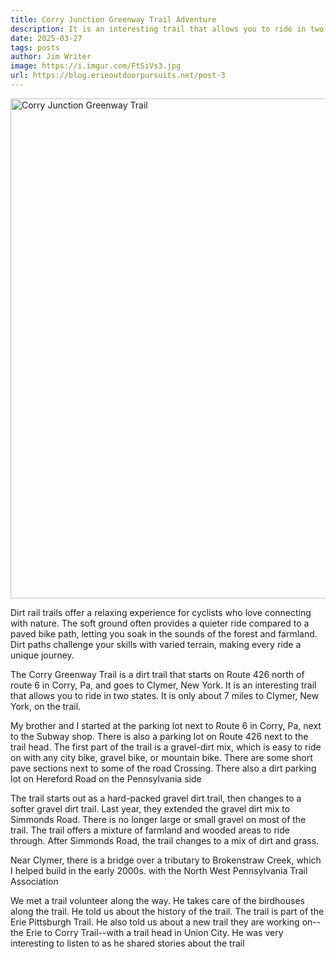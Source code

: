 ```yaml
---
title: Corry Junction Greenway Trail Adventure
description: It is an interesting trail that allows you to ride in two  states. 
date: 2025-03-27
tags: posts
author: Jim Writer
image: https://i.imgur.com/FtSiVs3.jpg
url: https://blog.erieoutdoorpursuits.net/post-3
---
```


<img src="https://i.imgur.com/a0n9Z6q.gif" alt="Corry Junction Greenway Trail" class="img-fluid" style="width: 800px; margin: 0 auto;">



Dirt rail trails offer a relaxing experience for cyclists who love connecting with  nature. The soft ground often provides a quieter ride compared to a paved bike path, letting you soak in the sounds of the forest and  farmland. Dirt paths challenge your skills with varied terrain, making every ride a unique  journey.

The Corry Greenway Trail is a dirt trail that starts on Route 426 north of route 6 in Corry, Pa, and goes to  Clymer, New York. It is an interesting trail that allows you to ride in two  states. It is only about 7 miles to Clymer, New York, on the  trail.

My brother and I started at the parking lot next to Route 6 in Corry, Pa, next to the Subway  shop. There is also a parking lot on Route 426 next to the trail  head. The first part of the trail is a gravel-dirt mix, which is easy to ride on with any city bike, gravel bike, or mountain  bike. There are some short pave sections next to some of the road  Crossing. There also a dirt parking lot on Hereford Road on the Pennsylvania  side

The trail starts out as a hard-packed gravel dirt trail, then changes to a softer gravel dirt  trail. Last year, they extended the gravel dirt mix to  Simmonds Road. There is no longer large or small gravel on most of the  trail. The trail offers a mixture of farmland and wooded areas to ride  through. After Simmonds Road, the trail changes to a mix of dirt and  grass.

Near Clymer, there is a bridge over a tributary to Brokenstraw Creek, which I helped build in the early  2000s. with the North West Pennsylvania Trail Association

We met a trail volunteer along the  way. He takes care of the birdhouses along the  trail. He told us about the history of the  trail. The trail is part of the Erie Pittsburgh  Trail. He also told us about a new trail they are working on--the Erie to Corry Trail--with a trail head in Union  City. He was very interesting to listen to as he shared stories about the  trail